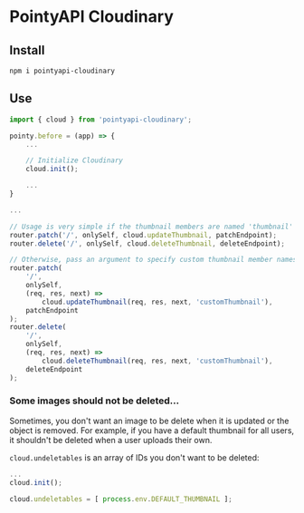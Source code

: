 # PointyAPI Cloudinary

## Install
`npm i pointyapi-cloudinary`

## Use

```typescript
import { cloud } from 'pointyapi-cloudinary';

pointy.before = (app) => {
	...

	// Initialize Cloudinary
	cloud.init();

	...
}

...

// Usage is very simple if the thumbnail members are named 'thumbnail'
router.patch('/', onlySelf, cloud.updateThumbnail, patchEndpoint);
router.delete('/', onlySelf, cloud.deleteThumbnail, deleteEndpoint);

// Otherwise, pass an argument to specify custom thumbnail member names
router.patch(
	'/',
	onlySelf,
	(req, res, next) =>
		cloud.updateThumbnail(req, res, next, 'customThumbnail'),
	patchEndpoint
);
router.delete(
	'/',
	onlySelf,
	(req, res, next) =>
		cloud.deleteThumbnail(req, res, next, 'customThumbnail'),
	deleteEndpoint
);

```

### Some images should not be deleted...

Sometimes, you don't want an image to be delete when it is updated or the object is removed.
For example, if you have a default thumbnail for all users, it shouldn't be deleted when a user uploads their own.

`cloud.undeletables` is an array of IDs you don't want to be deleted:

```typescript
...
cloud.init();

cloud.undeletables = [ process.env.DEFAULT_THUMBNAIL ];
```
